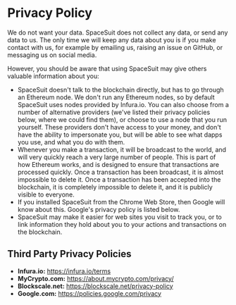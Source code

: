 Privacy Policy
==============

We do not want your data. SpaceSuit does not collect any data, or send any data
to us. The only time we will keep any data about you is if you make contact with
us, for example by emailing us, raising an issue on GitHub, or messaging us on
social media.

However, you should be aware that using SpaceSuit may give others valuable
information about you:

- SpaceSuit doesn't talk to the blockchain directly, but has to go through an
  Ethereum node. We don't run any Ethereum nodes, so by default SpaceSuit uses
  nodes provided by Infura.io. You can also choose from a number of alternative
  providers (we've listed their privacy policies below, where we could find
  them), or choose to use a node that you run yourself. These providers don't
  have access to your money, and don't have the ability to impersonate you,
  but will be able to see what dapps you use, and what you do with them.
- Whenever you make a transaction, it will be broadcast to the world, and will
  very quickly reach a very large number of people. This is part of how
  Ethereum works, and is designed to ensure that transactions are processed
  quickly. Once a transaction has been broadcast, it is almost impossible to
  delete it. Once a transaction has been accepted into the blockchain, it is
  completely impossible to delete it, and it is publicly visible to everyone.
- If you installed SpaceSuit from the Chrome Web Store, then Google will know
  about this. Google's privacy policy is listed below.
- SpaceSuit may make it easier for web sites you visit to track you, or to link
  information they hold about you to your actions and transactions on the
  blockchain.

Third Party Privacy Policies
----------------------------

- **Infura.io:** https://infura.io/terms
- **MyCrypto.com:** https://about.mycrypto.com/privacy/
- **Blockscale.net:** https://blockscale.net/privacy-policy
- **Google.com:** https://policies.google.com/privacy
